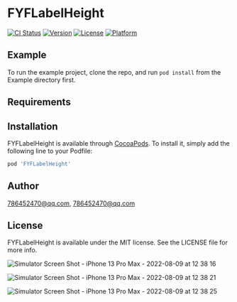# FYFLabelHeight

[![CI Status](https://img.shields.io/travis/786452470@qq.com/FYFLabelHeight.svg?style=flat)](https://travis-ci.org/786452470@qq.com/FYFLabelHeight)
[![Version](https://img.shields.io/cocoapods/v/FYFLabelHeight.svg?style=flat)](https://cocoapods.org/pods/FYFLabelHeight)
[![License](https://img.shields.io/cocoapods/l/FYFLabelHeight.svg?style=flat)](https://cocoapods.org/pods/FYFLabelHeight)
[![Platform](https://img.shields.io/cocoapods/p/FYFLabelHeight.svg?style=flat)](https://cocoapods.org/pods/FYFLabelHeight)

## Example

To run the example project, clone the repo, and run `pod install` from the Example directory first.

## Requirements

## Installation

FYFLabelHeight is available through [CocoaPods](https://cocoapods.org). To install
it, simply add the following line to your Podfile:

```ruby
pod 'FYFLabelHeight'
```

## Author

786452470@qq.com, 786452470@qq.com

## License

FYFLabelHeight is available under the MIT license. See the LICENSE file for more info.

![Simulator Screen Shot - iPhone 13 Pro Max - 2022-08-09 at 12 38 16](https://user-images.githubusercontent.com/14822199/183565509-97eb6289-bc6e-4bef-91a3-bdbffcd9a461.png)

![Simulator Screen Shot - iPhone 13 Pro Max - 2022-08-09 at 12 38 21](https://user-images.githubusercontent.com/14822199/183565518-f4cdf0cb-02f0-46ba-bf77-5fedc81d3705.png)

![Simulator Screen Shot - iPhone 13 Pro Max - 2022-08-09 at 12 38 25](https://user-images.githubusercontent.com/14822199/183565531-a54ffe94-86d9-4233-8b1c-c69574451521.png)
